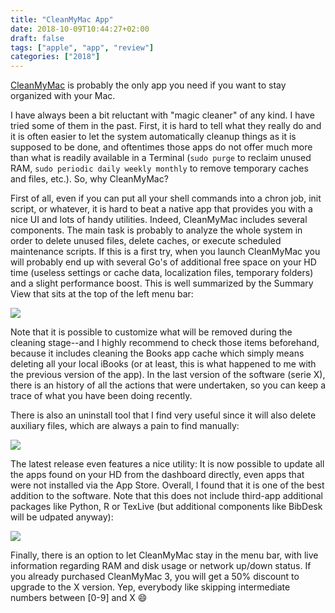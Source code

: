 ```yaml
---
title: "CleanMyMac App"
date: 2018-10-09T10:44:27+02:00
draft: false
tags: ["apple", "app", "review"]
categories: ["2018"]
---
```


[CleanMyMac](https://macpaw.com/cleanmymac) is probably the only app you need if you want to stay organized with your Mac.

<!--more-->

I have always been a bit reluctant with "magic cleaner" of any kind. I have tried some of them in the past. First, it is hard to tell what they really do and it is often easier to let the system automatically cleanup things as it is supposed to be done, and oftentimes those apps do not offer much more than what is readily available in a Terminal (`sudo purge` to reclaim unused RAM, `sudo periodic daily weekly monthly` to remove temporary caches and files, etc.). So, why CleanMyMac?

First of all, even if you can put all your shell commands into a chron job, init script, or whatever, it is hard to beat a native app that provides you with a nice UI and lots of handy utilities. Indeed, CleanMyMac includes several components. The main task is probably to analyze the whole system in order to delete unused files, delete caches, or execute scheduled maintenance scripts. If this is a first try, when you launch CleanMyMac you will probably end up with several Go's of additional free space on your HD time (useless settings or cache data, localization files, temporary folders) and a slight performance boost. This is well summarized by the Summary View that sits at the top of the left menu bar:

![](/img/2018-10-09-10-54-24.png)

Note that it is possible to customize what will be removed during the cleaning stage--and I highly recommend to check those items beforehand, because it includes cleaning the Books app cache which simply means deleting all your local iBooks (or at least, this is what happened to me with the previous version of the app). In the last version of the software (serie X), there is an history of all the actions that were undertaken, so you can keep a trace of what you have been doing recently.

There is also an uninstall tool that I find very useful since it will also delete auxiliary files, which are always a pain to find manually:

![](/img/2018-10-09-10-54-45.png)

The latest release even features a nice utility: It is now possible to update all the apps found on your HD from the dashboard directly, even apps that were not installed via the App Store. Overall, I found that it is one of the best addition to the software. Note that this does not include third-app additional packages like Python, R or TexLive (but additional components like BibDesk will be udpated anyway):

![](/img/2018-10-09-10-44-06.png)

Finally, there is an option to let CleanMyMac stay in the menu bar, with live information regarding RAM and disk usage or network up/down status. If you already purchased CleanMyMac 3, you will get a 50% discount to upgrade to the X version. Yep, everybody like skipping intermediate numbers between [0-9] and X :smile:
